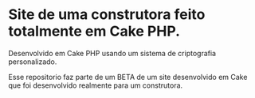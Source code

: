 # Site de uma construtora feito totalmente em Cake PHP.

<p>Desenvolvido em Cake PHP usando um sistema de criptografia personalizado.</p>
<p>Esse repositorio faz parte de um BETA de um site desenvolvido em Cake que foi desenvolvido realmente para um construtora.</p>
